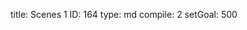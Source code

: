 title:          Scenes 1
ID:             164
type:           md
compile:        2
setGoal:        500



